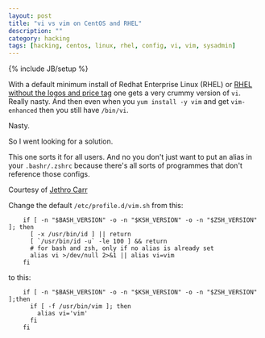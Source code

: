 ```yaml
---
layout: post
title: "vi vs vim on CentOS and RHEL"
description: ""
category: hacking
tags: [hacking, centos, linux, rhel, config, vi, vim, sysadmin]
---
```

{% include JB/setup %}

With a default minimum install of Redhat Enterprise Linux (RHEL) or [RHEL without the logos and price tag](http://centos.org/) one gets a very crummy version of `vi`. Really nasty. And then even when you `yum install -y vim` and get `vim-enhanced` then you still have `/bin/vi`. 

Nasty.

So I went looking for a solution.

This one sorts it for all users. And no you don't just want to put an alias in your `.bashr/.zshrc` because there's all sorts of programmes that don't reference those configs. 

Courtesy of [Jethro Carr](http://www.jethrocarr.com/2007/04/26/vi-vs-vim-on-centosrhel/)

Change the default `/etc/profile.d/vim.sh` from this:

        if [ -n "$BASH_VERSION" -o -n "$KSH_VERSION" -o -n "$ZSH_VERSION" ]; then
          [ -x /usr/bin/id ] || return
          [ `/usr/bin/id -u` -le 100 ] && return
          # for bash and zsh, only if no alias is already set
          alias vi >/dev/null 2>&1 || alias vi=vim
        fi

to this:

        if [ -n "$BASH_VERSION" -o -n "$KSH_VERSION" -o -n "$ZSH_VERSION" ];then
          if [ -f /usr/bin/vim ]; then
            alias vi='vim'
          fi
        fi

